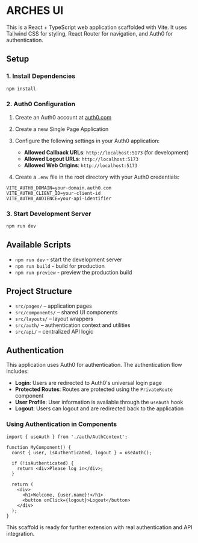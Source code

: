 # ARCHES UI

This is a React + TypeScript web application scaffolded with Vite. It uses Tailwind CSS for styling, React Router for navigation, and Auth0 for authentication.

## Setup

### 1. Install Dependencies
```bash
npm install
```

### 2. Auth0 Configuration

1. Create an Auth0 account at [auth0.com](https://auth0.com)
2. Create a new Single Page Application
3. Configure the following settings in your Auth0 application:
   - **Allowed Callback URLs**: `http://localhost:5173` (for development)
   - **Allowed Logout URLs**: `http://localhost:5173`
   - **Allowed Web Origins**: `http://localhost:5173`

4. Create a `.env` file in the root directory with your Auth0 credentials:
```env
VITE_AUTH0_DOMAIN=your-domain.auth0.com
VITE_AUTH0_CLIENT_ID=your-client-id
VITE_AUTH0_AUDIENCE=your-api-identifier
```

### 3. Start Development Server
```bash
npm run dev
```

## Available Scripts

- `npm run dev` - start the development server
- `npm run build` - build for production
- `npm run preview` - preview the production build

## Project Structure

- `src/pages/` – application pages
- `src/components/` – shared UI components
- `src/layouts/` – layout wrappers
- `src/auth/` – authentication context and utilities
- `src/api/` – centralized API logic

## Authentication

This application uses Auth0 for authentication. The authentication flow includes:

- **Login**: Users are redirected to Auth0's universal login page
- **Protected Routes**: Routes are protected using the `PrivateRoute` component
- **User Profile**: User information is available through the `useAuth` hook
- **Logout**: Users can logout and are redirected back to the application

### Using Authentication in Components

```tsx
import { useAuth } from './auth/AuthContext';

function MyComponent() {
  const { user, isAuthenticated, logout } = useAuth();
  
  if (!isAuthenticated) {
    return <div>Please log in</div>;
  }
  
  return (
    <div>
      <h1>Welcome, {user.name}!</h1>
      <button onClick={logout}>Logout</button>
    </div>
  );
}
```

This scaffold is ready for further extension with real authentication and API integration.
